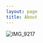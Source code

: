 ```yaml
---
layout: page
title: About
---
```




![IMG_9217](/Users/jeonmijin/Documents/gitPage/youth27.github.io/downloads/IMG_9217.JPG)
